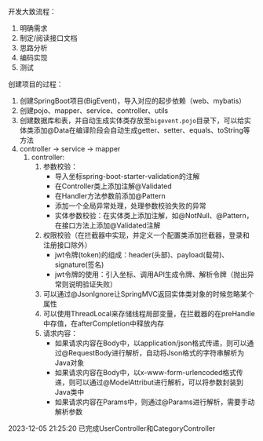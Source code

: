 开发大致流程：
1. 明确需求
2. 制定/阅读接口文档
3. 思路分析
4. 编码实现
5. 测试

创建项目的过程：
1. 创建SpringBoot项目(BigEvent)，导入对应的起步依赖（web、mybatis）
2. 创建pojo、mapper、service、controller、utils
3. 创建数据库和表，并自动生成实体类存放至`bigevent.pojo`目录下，可以给实体类添加@Data在编译阶段会自动生成getter、setter、equals、toString等方法
4. controller -> service -> mapper
   1. controller:
      1. 参数校验：
         - 导入坐标spring-boot-starter-validation的注解
         - 在Controller类上添加注解@Validated
         - 在Handler方法参数前添加@Pattern
         - 添加一个全局异常处理，处理参数校验失败的异常
         - 实体参数校验：在实体类上添加注解，如@NotNull、@Pattern，在接口方法上添加@Validated注解
      2. 权限校验（在拦截器中实现，并定义一个配置类添加拦截器，登录和注册接口除外）
         - jwt令牌(token)的组成：header(头部)、payload(载荷)、signature(签名)
         - jwt令牌的使用：引入坐标、调用API生成令牌、解析令牌（抛出异常则说明验证失败）
      3. 可以通过@JsonIgnore让SpringMVC返回实体类对象的时候忽略某个属性
      4. 可以使用ThreadLocal来存储线程局部变量，在拦截器的在preHandle中存值，在afterCompletion中释放内存
      5. 请求内容：
         - 如果请求内容在Body中，以application/json格式传递，则可以通过@RequestBody进行解析，自动将Json格式的字符串解析为Java对象
         - 如果请求内容在Body中，以x-www-form-urlencoded格式传递，则可以通过@ModelAttribut进行解析，可以将参数封装到Java类中
         - 如果请求内容在Params中，则通过@Params进行解析，需要手动解析参数



2023-12-05 21:25:20  已完成UserController和CategoryController
